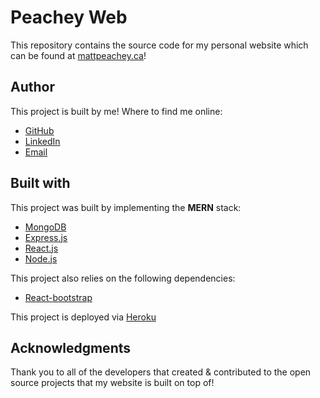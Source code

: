 # Peachey Web
This repository contains the source code for my personal website which can be found at [mattpeachey.ca](http://mattpeachey.ca)!

## Author
This project is built by me!  Where to find me online:
* [GitHub](github.com/peacheym)
* [LinkedIn](linkedin.com/in/matt-peachey-02bb11152?originalSubdomain=ca)
* [Email](mailto:peacheym@dal.ca)

## Built with
This project was built by implementing the **MERN** stack:
* [MongoDB](www.mongodb.com)
* [Express.js](www.expressjs.com)
* [React.js](www.reactjs.org)
* [Node.js](nodejs.org)

This project also relies on the following dependencies:
* [React-bootstrap](https://react-bootstrap.github.io/)

This project is deployed via [Heroku](www.heroku.com)

## Acknowledgments
Thank you to all of the developers that created & contributed to the open source projects that my website is built on top of!
